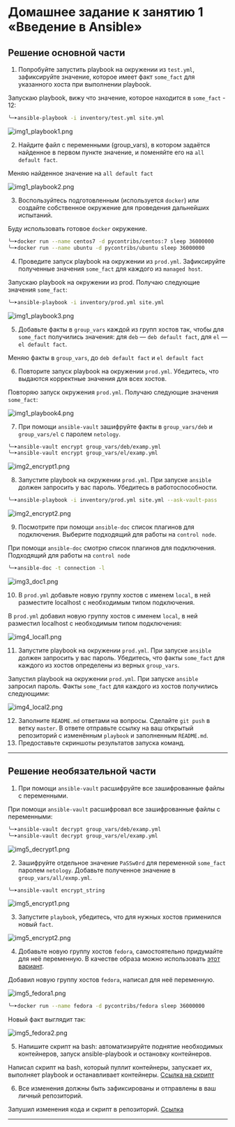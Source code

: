 # Домашнее задание к занятию 1 «Введение в Ansible»

## Решение основной части

1. Попробуйте запустить playbook на окружении из `test.yml`, зафиксируйте значение, которое имеет факт `some_fact` для указанного хоста при выполнении playbook.

Запускаю playbook, вижу что значение, которое находится в `some_fact` - 12:

```bash
╰─➤ansible-playbook -i inventory/test.yml site.yml 
```

![img1_playbook1.png](img/img1_playbook1.png)

2. Найдите файл с переменными (group_vars), в котором задаётся найденное в первом пункте значение, и поменяйте его на `all default fact`.

Меняю найденное значение на `all default fact`

![img1_playbook2.png](img/img1_playbook2.png)

3. Воспользуйтесь подготовленным (используется `docker`) или создайте собственное окружение для проведения дальнейших испытаний.

Буду использовать готовое `docker` окружение.

```bash
╰─➤docker run --name centos7 -d pycontribs/centos:7 sleep 36000000
╰─➤docker run --name ubuntu -d pycontribs/ubuntu sleep 36000000
```

4. Проведите запуск playbook на окружении из `prod.yml`. Зафиксируйте полученные значения `some_fact` для каждого из `managed host`.

Запускаю playbook на окружении из prod. Получаю следующие значения `some_fact`:

```bash
╰─➤ansible-playbook -i inventory/prod.yml site.yml
```

![img1_playbook3.png](img/img1_playbook3.png)

5. Добавьте факты в `group_vars` каждой из групп хостов так, чтобы для `some_fact` получились значения: для `deb` — `deb default fact`, для `el` — `el default fact`.

Меняю факты в `group_vars`, до `deb default fact` и `el default fact`

6. Повторите запуск playbook на окружении `prod.yml`. Убедитесь, что выдаются корректные значения для всех хостов.

Повторяю запуск окружения `prod.yml`. Получаю следующие значения `some_fact`:

![img1_playbook4.png](img/img1_playbook4.png)

7. При помощи `ansible-vault` зашифруйте факты в `group_vars/deb` и `group_vars/el` с паролем `netology`.

```bash
╰─➤ansible-vault encrypt group_vars/deb/examp.yml
╰─➤ansible-vault encrypt group_vars/el/examp.yml
```

![img2_encrypt1.png](img/img2_encrypt1.png)

8. Запустите playbook на окружении `prod.yml`. При запуске `ansible` должен запросить у вас пароль. Убедитесь в работоспособности.

```bash
╰─➤ansible-playbook -i inventory/prod.yml site.yml --ask-vault-pass
```

![img2_encrypt2.png](img/img2_encrypt2.png)

9. Посмотрите при помощи `ansible-doc` список плагинов для подключения. Выберите подходящий для работы на `control node`.

При помощи `ansible-doc` смотрю список плагинов для подключения. Подходящий для работы на `control node`

```bash
╰─➤ansible-doc -t connection -l
```

![img3_doc1.png](img/img3_doc1.png)

10. В `prod.yml` добавьте новую группу хостов с именем  `local`, в ней разместите localhost с необходимым типом подключения.

В `prod.yml` добавил новую группу хостов с именем  `local`, в ней разместил localhost с необходимым типом подключения:

![img4_local1.png](img/img4_local1.png)

11. Запустите playbook на окружении `prod.yml`. При запуске `ansible` должен запросить у вас пароль. Убедитесь, что факты `some_fact` для каждого из хостов определены из верных `group_vars`.

Запустил playbook на окружении `prod.yml`. При запуске `ansible` запросил пароль. Факты `some_fact` для каждого из хостов получились следующими:

![img4_local2.png](img/img4_local2.png)

12. Заполните `README.md` ответами на вопросы. Сделайте `git push` в ветку `master`. В ответе отправьте ссылку на ваш открытый репозиторий с изменённым `playbook` и заполненным `README.md`.
13. Предоставьте скриншоты результатов запуска команд.

---

## Решение необязательной части

1. При помощи `ansible-vault` расшифруйте все зашифрованные файлы с переменными.

При помощи `ansible-vault` расшифровал все зашифрованные файлы с переменными:

```bash
╰─➤ansible-vault decrypt group_vars/deb/examp.yml
╰─➤ansible-vault decrypt group_vars/el/examp.yml
```

![img5_decrypt1.png](img/img5_decrypt1.png)

2. Зашифруйте отдельное значение `PaSSw0rd` для переменной `some_fact` паролем `netology`. Добавьте полученное значение в `group_vars/all/exmp.yml`.

```bash
╰─➤ansible-vault encrypt_string
```

![img5_encrypt1.png](img/img5_encrypt1.png)

3. Запустите `playbook`, убедитесь, что для нужных хостов применился новый `fact`.

![img5_encrypt2.png](img/img5_encrypt2.png)

4. Добавьте новую группу хостов `fedora`, самостоятельно придумайте для неё переменную. В качестве образа можно использовать [этот вариант](https://hub.docker.com/r/pycontribs/fedora).

Добавил новую группу хостов `fedora`, написал для неё переменную.

![img5_fedora1.png](img/img5_fedora1.png)

```bash
╰─➤docker run --name fedora -d pycontribs/fedora sleep 36000000
```

Новый факт выглядит так:

![img5_fedora2.png](img/img5_fedora2.png)

5. Напишите скрипт на bash: автоматизируйте поднятие необходимых контейнеров, запуск ansible-playbook и остановку контейнеров.

Написал скрипт на bash, который пуллит контейнеры, запускает их, выполняет playbook и останавливает контейнеры. [Ссылка на скрипт](playbook/script.sh)

6. Все изменения должны быть зафиксированы и отправлены в ваш личный репозиторий.

Запушил изменения кода и скрипт в репозиторий. [Ссылка](playbook/)

---
